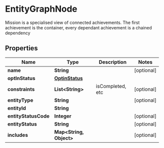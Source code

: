 

# EntityGraphNode

Mission is a specialised view of connected achievements. The first achievement is the container, every dependant achievement is a chained dependency

## Properties

Name | Type | Description | Notes
------------ | ------------- | ------------- | -------------
**name** | **String** |  |  [optional]
**optInStatus** | [**OptinStatus**](OptinStatus.md) |  | 
**constraints** | **List&lt;String&gt;** | isCompleted, etc |  [optional]
**entityType** | **String** |  |  [optional]
**entityId** | **String** |  | 
**entityStatusCode** | **Integer** |  |  [optional]
**entityStatus** | **String** |  |  [optional]
**includes** | **Map&lt;String, Object&gt;** |  |  [optional]



